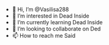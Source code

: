 - 👋 Hi, I’m @Vasilisa288
- 👀 I’m interested in Dead Inside
- 🌱 I’m currently learning Dead Inside 
- 💞️ I’m looking to collaborate on Ded
- 📫 How to reach me Said

<!---
Vasilisa288/Vasilisa288 is a ✨ special ✨ repository because its `README.md` (this file) appears on your GitHub profile.
You can click the Preview link to take a look at your changes.
--->
